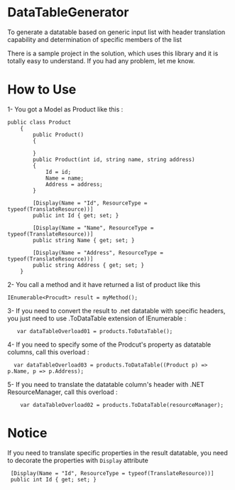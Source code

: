 # DataTableGenerator
To generate a datatable based on generic input list with header translation capability and determination of specific members of the list

 
There is a sample project in the solution, which uses this library and it is totally easy to understand.
If you had any problem, let me know.




# How to Use

1- You got a Model as Product like this :

```
public class Product
    {
        public Product()
        {
            
        }
        public Product(int id, string name, string address)
        {
            Id = id;
            Name = name;
            Address = address;
        }

        [Display(Name = "Id", ResourceType = typeof(TranslateResource))]
        public int Id { get; set; }

        [Display(Name = "Name", ResourceType = typeof(TranslateResource))]
        public string Name { get; set; }

        [Display(Name = "Address", ResourceType = typeof(TranslateResource))]
        public string Address { get; set; }
    }
```


2- You call a method and it have returned a list of product like this 

 ```
 IEnumerable<Procudt> result = myMethod();
 
 ```
 
3- If you need to convert the result to .net datatable with specific headers, you just need to use .ToDataTable extension of IEnumerable :
```
   var dataTableOverload01 = products.ToDataTable();
```

4- If you need to specify some of the Prodcut's property as datatable columns, call this overload :

```
  var dataTableOverload03 = products.ToDataTable((Product p) => p.Name, p => p.Address);
```

5- If you need to translate the datatable column's header with .NET ResourceManager, call this overload :
```
    var dataTableOverload02 = products.ToDataTable(resourceManager);
```



# Notice
If you need to translate specific properties in the result datatable, you need to decorate the properties with `Display` attribute
```
 [Display(Name = "Id", ResourceType = typeof(TranslateResource))]
 public int Id { get; set; }
```


